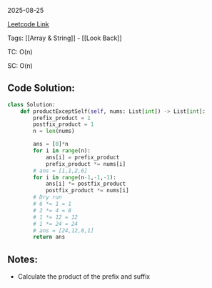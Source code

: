 2025-08-25

[Leetcode Link](https://leetcode.com/problems/product-of-array-except-self/?envType=study-plan-v2&envId=leetcode-75)

Tags: [[Array & String]] - [[Look Back]]

TC: O(n)

SC: O(n)

## Code Solution: 

```python
class Solution:
    def productExceptSelf(self, nums: List[int]) -> List[int]:
        prefix_product = 1
        postfix_product = 1
        n = len(nums)

        ans = [0]*n
        for i in range(n):
            ans[i] = prefix_product
            prefix_product *= nums[i]
        # ans = [1,1,2,6]
        for i in range(n-1,-1,-1):
            ans[i] *= postfix_product
            postfix_product *= nums[i]
        # Dry run
        # 6 *= 1 = 1
        # 2 *= 4 = 8
        # 1 *= 12 = 12
        # 1 *= 24 = 24
        # ans = [24,12,8,1]
        return ans
```

## Notes:
- Calculate the product of the prefix and suffix 
